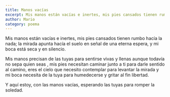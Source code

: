 ```yaml
---
title: Manos vacías
excerpt: Mis manos están vacías e inertes, mis pies cansados tienen rumbo hacía la nada; la mirada apunta hacía el suelo en señal de una eterna espera, y mi boca está seca y en silencio.
author: Mario
category: poema
---
```


Mis manos están vacías e inertes, mis pies cansados tienen rumbo hacía la nada; la mirada apunta hacía el suelo en señal de una eterna espera, y mi boca está seca y en silencio.

Mis manos precisan de las tuyas para sentirse vivas y llenas aunque todavía no sepa quien seas , mis pies necesitan caminar junto a ti para darle sentido al camino, eres el cielo que necesito contemplar para levantar la mirada y mi boca necesita de la tuya para humedecerse y gritar al fin libertad.

Y aquí estoy, con las manos vacías, esperando las tuyas para romper la soledad. 
